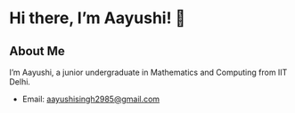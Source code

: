 # Hi there, I’m Aayushi! 👋

## About Me
I’m Aayushi, a junior undergraduate in Mathematics and Computing from IIT Delhi.

  - Email: [aayushisingh2985@gmail.com](mailto:aayushisingh2985@gmail.com)

